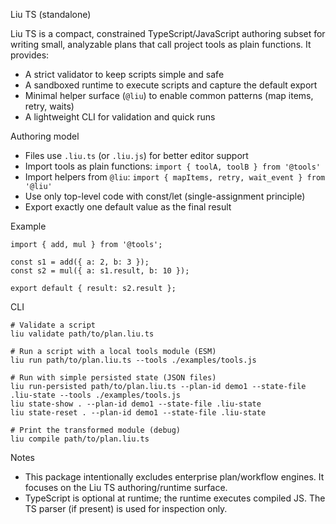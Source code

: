 Liu TS (standalone)

Liu TS is a compact, constrained TypeScript/JavaScript authoring subset for writing small, analyzable plans that call project tools as plain functions. It provides:

- A strict validator to keep scripts simple and safe
- A sandboxed runtime to execute scripts and capture the default export
- Minimal helper surface (`@liu`) to enable common patterns (map items, retry, waits)
- A lightweight CLI for validation and quick runs

Authoring model
- Files use `.liu.ts` (or `.liu.js`) for better editor support
- Import tools as plain functions: `import { toolA, toolB } from '@tools'`
- Import helpers from `@liu`: `import { mapItems, retry, wait_event } from '@liu'`
- Use only top-level code with const/let (single-assignment principle)
- Export exactly one default value as the final result

Example
```
import { add, mul } from '@tools';

const s1 = add({ a: 2, b: 3 });
const s2 = mul({ a: s1.result, b: 10 });

export default { result: s2.result };
```

CLI
```
# Validate a script
liu validate path/to/plan.liu.ts

# Run a script with a local tools module (ESM)
liu run path/to/plan.liu.ts --tools ./examples/tools.js

# Run with simple persisted state (JSON files)
liu run-persisted path/to/plan.liu.ts --plan-id demo1 --state-file .liu-state --tools ./examples/tools.js
liu state-show . --plan-id demo1 --state-file .liu-state
liu state-reset . --plan-id demo1 --state-file .liu-state

# Print the transformed module (debug)
liu compile path/to/plan.liu.ts
```

Notes
- This package intentionally excludes enterprise plan/workflow engines. It focuses on the Liu TS authoring/runtime surface.
- TypeScript is optional at runtime; the runtime executes compiled JS. The TS parser (if present) is used for inspection only.
